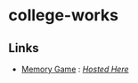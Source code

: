 # college-works

## Links
- [Memory Game](https://github.com/TechShivvy/college-works/tree/main/sem6/IP/Lab/memory-game) : [*Hosted Here*](https://memory-brawl.onrender.com/) 
